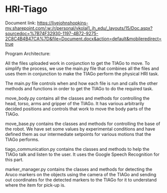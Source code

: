 # HRI-Tiago

Document link: https://livejohnshopkins-my.sharepoint.com/:w:/r/personal/vkolal1_jh_edu/_layouts/15/Doc.aspx?sourcedoc=%7B74F32930-1197-4B72-9275-2C8C4B4B47CA%7D&file=Document.docx&action=default&mobileredirect=true



Program Architecture:

All the files uploaded work in conjunction to get the TIAGo to move. To simplify the process, we use the main.py file that combines all the files and uses them in conjunction to make the TIAGo perform the physical HRI task.

The main.py file controls when and how each file is run and calls the other methods and functions in order to get the TIAGo to do the required task. 

move_body.py contains all the classes and methods for controlling the head, torso, arms and gripper of the TIAGo. It has various arbitrarily decided positions and controls that work to move the body parts of the TIAGo.

move_base.py contains the classes and methods for controlling the base of the robot. We have set some values by experimental conditions and have defined them as our intermediate setpoints for various motions that the TIAGo performs.

tiago_communication.py contains the classes and methods to help the TIAGo talk and listen to the user. It uses the Google Speech Recognition for this part.

marker_manager.py contains the classes and methods for detecting the Aruco markers on the objects using the camera of the TIAGo and sending out coordinates for the detected markers to the TIAGo for it to understand where the item for pick-up is.
